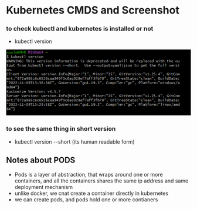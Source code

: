 # Kubernetes CMDS and Screenshot

### to check kubectl and kubernetes is installed or not
- kubectl version

![Alt text](image.png)

### to see the same thing in short version
- kubectl version --short (its human readable form)



## Notes about PODS
- Pods is a layer of abstraction, that wraps around one or more containers, and all the containers shares the same ip address and same deployment mechanism
- unlike docker, we cnat create a container directly in kubernetes
- we can create pods, and pods hold one or more contianers
